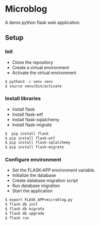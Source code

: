 # Microblog
A demo python flask web application.
## Setup
### Init
- Clone the repository
- Create a virtual environment
- Activate the virtual environment
```bash
$ python3 -m venv venv
$ source venv/bin/activate 
```
### Install libraries
- Install flask
- Install flask-wtf
- Install flask-sqlalchemy
- Install flask-migrate
```bash
$  pip install flask
$ pip install flask-wtf
$ pip install flask-sqlalchemy
$ pip install flask-migrate
```
### Configure environment
- Set the FLASK-APP environment variable.
- Initialize the database
- Create database migration script
- Run database migration
- Start the application
```bash
$ export FLASK_APP=microblog.py
$ flask db init
$ flask db migrate
$ flask db upgrade
$ flask run
```